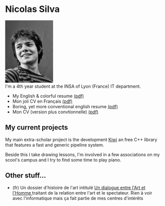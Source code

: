 <h1> Nicolas Silva </h1>
<img src='http://github.com/nical/resume/raw/master/images/portrait.jpg' border='0' />
<br/>
I'm a 4th year student at the INSA of Lyon (France) IT department.

* My English & colorful resume  [(pdf)](http://github.com/nical/resume/raw/master/eng/svg/pdf/NicolasSilva.pdf)
* Mon joli CV en Français  [(pdf)](http://github.com/nical/resume/raw/master/fr/svg/pdf/NicolasSilva.pdf)
* Boring, yet more conventional english resume [(pdf)](http://github.com/nical/resume/raw/master/eng/latex/pdf/NicolasSilva.pdf)
* Mon CV (version plus convtionnelle) [(pdf)](http://github.com/nical/resume/raw/master/fr/latex/pdf/NicolasSilva.pdf)

<h2> My current projects </h2>

My main extra-scholar project is the development [Kiwi](http://github.com/nical/kiwi/) an free C++ library that features a fast and generic pipeline system.

Beside this I take drawing lessons, I'm involved in a few associations on my scool's campus and I try to find some time to play piano.

<h2> Other stuff... </h2>

<ul>
 <li> (fr) Un dossier d'histoire de l'art intitulé <a href='http://github.com/nical/resume/raw/master/misc/dialogueArtEtHomme.pdf'> Un dialogue entre l'Art et l'Homme </a> traitant de la relation entre l'art et le spectateur. Rien à voir avec l'informatique mais ça fait partie de mes centres d'intérêts </li>
</ul>
